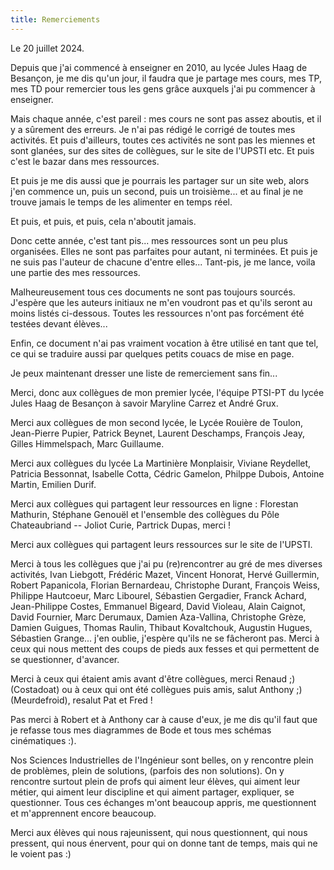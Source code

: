 ```yaml
---
title: Remerciements
---
```


Le 20 juillet 2024. 


Depuis que j'ai commencé à enseigner en 2010, au lycée Jules Haag de Besançon, je me dis qu'un jour, il faudra que je partage mes cours, mes TP, mes TD pour remercier tous les gens grâce auxquels j'ai pu commencer à enseigner. 

Mais chaque année, c'est pareil : mes cours ne sont pas assez aboutis, et il y a sûrement des erreurs. Je n'ai pas rédigé le corrigé de toutes mes activités. Et puis d'ailleurs, toutes ces activités ne sont pas les miennes et sont glanées, sur des sites de collègues, sur le site de l'UPSTI etc. Et puis c'est le bazar dans mes ressources. 

Et puis je me dis aussi que je pourrais les partager sur un site web, alors j'en commence un, puis un second, puis un troisième... et au final je ne trouve jamais le temps de les alimenter en temps réel. 

Et puis, et puis, et puis, cela n'aboutit jamais. 

Donc cette année, c'est tant pis... mes ressources sont un peu plus organisées. Elles ne sont pas parfaites pour autant, ni terminées. Et puis je ne suis pas l'auteur de chacune d'entre elles... Tant-pis, je me lance, voila une partie des mes ressources.

Malheureusement tous ces documents ne sont pas toujours sourcés. J'espère que les auteurs initiaux ne m'en voudront pas et qu'ils seront au moins listés ci-dessous. Toutes les ressources n'ont pas forcément été testées devant élèves...  

Enfin, ce document n'ai pas vraiment vocation à être utilisé en tant que tel, ce qui se traduire aussi par quelques petits couacs de mise en page.

Je peux maintenant dresser une liste de remerciement sans fin...

Merci, donc aux collègues de mon premier lycée, l'équipe PTSI-PT du lycée Jules Haag de Besançon à savoir Maryline Carrez et André Grux. 

Merci aux collègues de mon second lycée, le Lycée Rouière de Toulon, Jean-Pierre Pupier, Patrick Beynet, Laurent Deschamps, François Jeay, Gilles Himmelspach, Marc Guillaume.

Merci aux collègues du lycée La Martinière Monplaisir, Viviane Reydellet, Patricia Bessonnat, Isabelle Cotta, Cédric Gamelon, Philppe Dubois, Antoine Martin, Emilien Durif.

Merci aux collègues qui partagent leur ressources en ligne : Florestan Mathurin, Stéphane Genouël et l'ensemble des collègues du Pôle Chateaubriand -- Joliot Curie, Partrick Dupas, merci !

Merci aux collègues qui partagent leurs ressources sur le site de l'UPSTI.

Merci à tous les collègues que j'ai pu (re)rencontrer au gré de mes diverses activités, Ivan Liebgott, Frédéric Mazet, Vincent Honorat, Hervé Guillermin, Robert Papanicola, Florian Bernardeau, Christophe Durant, François Weiss, Philippe Hautcoeur, Marc Libourel, Sébastien Gergadier, Franck Achard, Jean-Philippe Costes, Emmanuel Bigeard, David Violeau, Alain Caignot, David Fournier, Marc Derumaux, Damien Aza-Vallina, Christophe Grèze, Damien Guigues, Thomas Raulin, Thibaut Kovaltchouk, Augustin Hugues, Sébastien Grange... j'en oublie, j'espère qu'ils ne se fâcheront pas. Merci à ceux qui nous mettent des coups de pieds aux fesses et qui permettent de se questionner, d'avancer. 

Merci à ceux qui étaient amis avant d'être collègues, merci Renaud ;) (Costadoat) ou à ceux qui ont été collègues puis amis, salut Anthony ;) (Meurdefroid), resalut Pat et Fred !

Pas merci à Robert et à Anthony car à cause d'eux, je me dis qu'il faut que je refasse tous mes diagrammes de Bode et tous mes schémas cinématiques :).


Nos Sciences Industrielles de l'Ingénieur sont belles, on y rencontre plein de problèmes, plein de solutions,  (parfois des non solutions). 
On y rencontre surtout plein de profs qui aiment leur élèves, qui aiment leur métier, qui aiment leur discipline et qui aiment partager, expliquer, se questionner. Tous ces échanges m'ont beaucoup appris, me questionnent et m'apprennent encore beaucoup. 

Merci aux élèves qui nous rajeunissent, qui nous questionnent, qui nous pressent, qui nous énervent, pour qui on donne tant de temps, mais qui ne le voient pas :)


